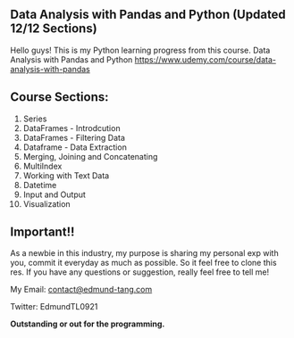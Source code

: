 ## Data Analysis with Pandas and Python (Updated 12/12 Sections)
Hello guys! This is my Python learning progress from this course. Data Analysis with Pandas and Python
https://www.udemy.com/course/data-analysis-with-pandas

## Course Sections:

1. Series
2. DataFrames - Introdcution
3. DataFrames - Filtering Data
4. Dataframe - Data Extraction
5. Merging, Joining and Concatenating
6. MultiIndex
7. Working with Text Data
8. Datetime
9. Input and Output
10. Visualization

## Important!!
As a newbie in this industry, my purpose is sharing my personal exp with you, commit it everyday as much as possible. So it feel free to clone this res. If you have any questions or suggestion, really feel free to tell me!

My Email: contact@edmund-tang.com

Twitter: EdmundTL0921

**Outstanding or out for the programming.**
